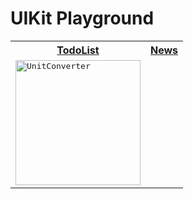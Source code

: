 # UIKit Playground

<table>
  <tr>
    <th>
      <a href="https://github.com/JooYoo/uikit-playground/tree/todo" target="_blank">TodoList</a>
    </th>
     <th>
      <a href="https://github.com/JooYoo/uikit-playground/tree/news" target="_blank">News</a>
    </th>
  </tr>
  <tr>
    <td>
       <kbd>
         <img src="https://user-images.githubusercontent.com/12739843/185155327-adc16fed-cb79-4bd2-b194-c4de863bc057.gif" width="200px" alt="UnitConverter"/>
      </kbd>
    </td>
    <td>
    </td>
  </tr>
</table>
